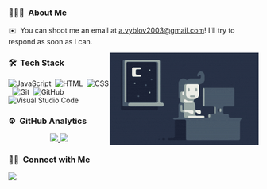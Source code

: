 <!-- ## 👋 &nbsp;Hey there! I'm Andrew-->

### 👨🏻‍💻 &nbsp;About Me

✉️ &nbsp;You can shoot me an email at a.vyblov2003@gmail.com! I'll try to respond as soon as I can.


<img alt="Night Coding" src="https://raw.githubusercontent.com/AVS1508/AVS1508/master/assets/Night-Coding.gif" align="right"/>

### 🛠 &nbsp;Tech Stack


![JavaScript](https://img.shields.io/badge/-JavaScript-05122A?style=flat&logo=javascript)&nbsp;
![HTML](https://img.shields.io/badge/-HTML-05122A?style=flat&logo=HTML5)&nbsp;
![CSS](https://img.shields.io/badge/-CSS-05122A?style=flat&logo=CSS3&logoColor=1572B6)&nbsp;
![Git](https://img.shields.io/badge/-Git-05122A?style=flat&logo=git)&nbsp;
![GitHub](https://img.shields.io/badge/-GitHub-05122A?style=flat&logo=github)&nbsp;
![Visual Studio Code](https://img.shields.io/badge/-Visual%20Studio%20Code-05122A?style=flat&logo=visual-studio-code&logoColor=007ACC)&nbsp;

### ⚙️ &nbsp;GitHub Analytics

<p align="center">
<a href="https://github.com/AndrewOPP">
  <img height="180em" src="https://github-readme-stats-eight-theta.vercel.app/api?username=AndrewOPP&show_icons=true&theme=algolia&include_all_commits=true&count_private=true"/>
  <img height="180em" src="https://github-readme-stats-eight-theta.vercel.app/api/top-langs/?username=AndrewOPP&layout=compact&langs_count=8&theme=algolia"/>
</a>
</p>

### 🤝🏻 &nbsp;Connect with Me


<a href="https://instagram.com/sacredbleed"><img src="https://img.shields.io/badge/-@sacredbleed-E4405F?style=flat&logo=Instagram&logoColor=white"/></a>

